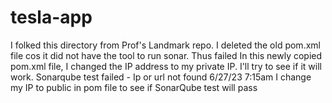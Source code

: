 # tesla-app
I folked this directory from Prof's Landmark repo. 
I deleted the old pom.xml file cos it did not have the tool to run sonar. Thus failed
In this newly copied pom.xml file, I changed the IP address to my private IP. 
I'll try to see if it will work. Sonarqube test failed - Ip or url not found
6/27/23 7:15am I change my IP to public in pom file to see if SonarQube test will pass
